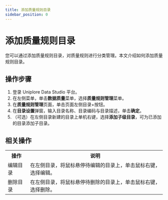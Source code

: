 ```yaml
---
title: 添加质量规则目录
sidebar_position: 0
---
```


# 添加质量规则目录
您可以通过添加质量规则目录，对质量规则进行分类管理。本文介绍如何添加质量规则目录。

## 操作步骤
1. 登录 Uniplore Data Studio 平台。
2. 在左侧菜单，单击**数据质量**菜单，选择**质量规则管理**菜单。
3. 在**质量规则管理**页面，单击页面左侧目录+按钮。
5. 在**目录设置**弹窗，输入目录名称、目录编码与目录描述，单击**确定**。
6. （可选）在左侧目录新建的目录上单机右键，选择**添加子级目录**，可为已添加的目录添加子目录。

## 相关操作
<table>
    <tr>
        <th>操作</th>
        <th>说明</th>
    </tr>
     <tr>
        <td>编辑目录</td>
        <td>在左侧目录，将鼠标悬停待编辑的目录上，单击鼠标右键，选择编辑。</td>
    </tr>
     <tr>
        <td>删除目录</td>
        <td>在左侧目录，将鼠标悬停待删除的目录上，单击鼠标右键，选择删除。</td>
    </tr>
</table>